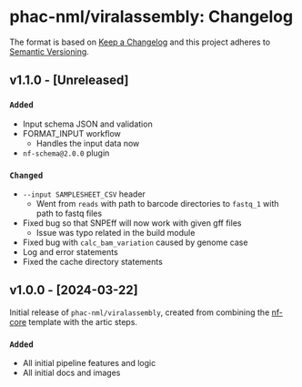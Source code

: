 # phac-nml/viralassembly: Changelog

The format is based on [Keep a Changelog](https://keepachangelog.com/en/1.0.0/)
and this project adheres to [Semantic Versioning](https://semver.org/spec/v2.0.0.html).

## v1.1.0 - [Unreleased]

### `Added`
- Input schema JSON and validation
- FORMAT_INPUT workflow
    - Handles the input data now
- `nf-schema@2.0.0` plugin

### `Changed`
- `--input SAMPLESHEET_CSV` header
    - Went from `reads` with path to barcode directories to `fastq_1` with path to fastq files
- Fixed bug so that SNPEff will now work with given gff files
    - Issue was typo related in the build module
- Fixed bug with `calc_bam_variation` caused by genome case
- Log and error statements
- Fixed the cache directory statements

## v1.0.0 - [2024-03-22]

Initial release of `phac-nml/viralassembly`, created from combining the [nf-core](https://nf-co.re/) template with the artic steps.

### `Added`
- All initial pipeline features and logic
- All initial docs and images
